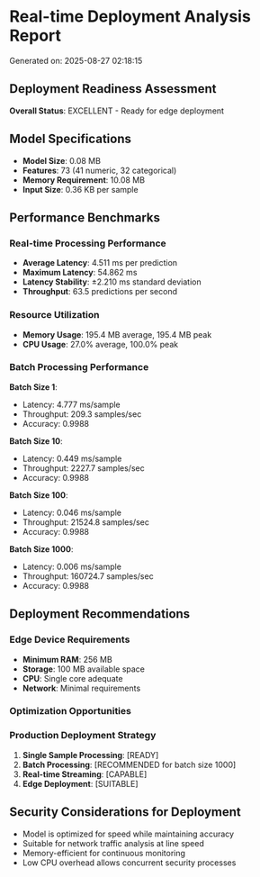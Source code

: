 
# Real-time Deployment Analysis Report
Generated on: 2025-08-27 02:18:15

## Deployment Readiness Assessment

**Overall Status**: EXCELLENT - Ready for edge deployment

## Model Specifications
- **Model Size**: 0.08 MB
- **Features**: 73 (41 numeric, 32 categorical)
- **Memory Requirement**: 10.08 MB
- **Input Size**: 0.36 KB per sample

## Performance Benchmarks

### Real-time Processing Performance
- **Average Latency**: 4.511 ms per prediction
- **Maximum Latency**: 54.862 ms
- **Latency Stability**: ±2.210 ms standard deviation
- **Throughput**: 63.5 predictions per second

### Resource Utilization
- **Memory Usage**: 195.4 MB average, 195.4 MB peak
- **CPU Usage**: 27.0% average, 100.0% peak

### Batch Processing Performance

**Batch Size 1**:
- Latency: 4.777 ms/sample
- Throughput: 209.3 samples/sec
- Accuracy: 0.9988

**Batch Size 10**:
- Latency: 0.449 ms/sample
- Throughput: 2227.7 samples/sec
- Accuracy: 0.9988

**Batch Size 100**:
- Latency: 0.046 ms/sample
- Throughput: 21524.8 samples/sec
- Accuracy: 0.9988

**Batch Size 1000**:
- Latency: 0.006 ms/sample
- Throughput: 160724.7 samples/sec
- Accuracy: 0.9988

## Deployment Recommendations

### Edge Device Requirements
- **Minimum RAM**: 256 MB
- **Storage**: 100 MB available space
- **CPU**: Single core adequate
- **Network**: Minimal requirements

### Optimization Opportunities

### Production Deployment Strategy
1. **Single Sample Processing**: [READY]
2. **Batch Processing**: [RECOMMENDED for batch size 1000]
3. **Real-time Streaming**: [CAPABLE]
4. **Edge Deployment**: [SUITABLE]

## Security Considerations for Deployment
- Model is optimized for speed while maintaining accuracy
- Suitable for network traffic analysis at line speed
- Memory-efficient for continuous monitoring
- Low CPU overhead allows concurrent security processes
